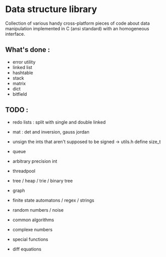 # Data structure library

Collection of various handy cross-platform pieces of code about data manipulation implemented in C (ansi standard) with an homogeneous interface.

## What's done :

* error utility 
* linked list
* hashtable
* stack
* matrix
* dict
* bitfield

## TODO :

* redo lists : split with single and double linked
* mat : det and inversion, gauss jordan
* unsign the ints that aren't supposed to be signed -> utils.h define size_t

* queue
* arbitrary precision int
* threadpool
* tree / heap / trie / binary tree
* graph

* finite state automatons / regex / strings

* random numbers / noise
* common algorithms
* complexe numbers
* special functions
* diff equations